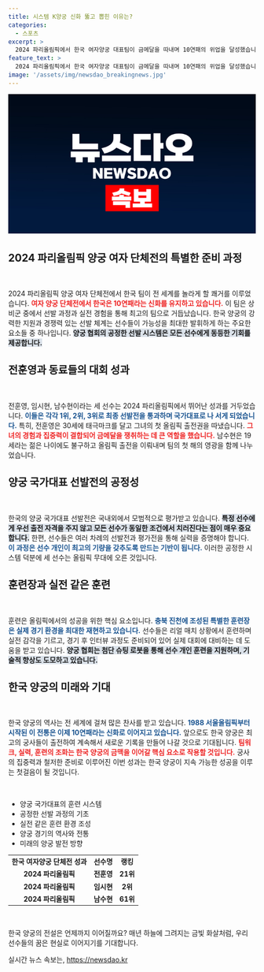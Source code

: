 ```yaml
---
title: 시스템 K양궁 신화 뚫고 뽑힌 이유는?
categories:
  - 스포츠
excerpt: >
  2024 파리올림픽에서 한국 여자양궁 대표팀이 금메달을 따내며 10연패의 위업을 달성했습니다! 공정한 선발전과 실전 같은 훈련이 이들을 승리로 이끌었습니다. 무명 선수 전훈영이 맏언니로서 팀을 이끌며, 올림픽 무대에서의 기적을 만들어냈습니다.
feature_text: >
  2024 파리올림픽에서 한국 여자양궁 대표팀이 금메달을 따내며 10연패의 위업을 달성했습니다! 공정한 선발전과 실전 같은 훈련이 이들을 승리로 이끌었습니다. 무명 선수 전훈영이 맏언니로서 팀을 이끌며, 올림픽 무대에서의 기적을 만들어냈습니다.
image: '/assets/img/newsdao_breakingnews.jpg'
---
```


<p><img src="/assets/img/newsdao_breakingnews.jpg" alt="pcversion 속보" /></p>

<h2 data-ke-size="size26">2024 파리올림픽 양궁 여자 단체전의 특별한 준비 과정</h2>

<p data-ke-size="size16">&nbsp;</p>

<p>2024 파리올림픽 양궁 여자 단체전에서 한국 팀이 전 세계를 놀라게 할 쾌거를 이루었습니다. <b><span style="color: #ee2323;">여자 양궁 단체전에서 한국은 10연패라는 신화를 유지하고 있습니다.</span></b> 이 팀은 상비군 중에서 선발 과정과 실전 경험을 통해 최고의 팀으로 거듭났습니다. 한국 양궁의 강력한 지원과 경쟁력 있는 선발 체계는 선수들이 가능성을 최대한 발휘하게 하는 주요한 요소들 중 하나입니다. <b><span style="background-color: #21538527;">양궁 협회의 공정한 선발 시스템은 모든 선수에게 동등한 기회를 제공합니다.</span></b></p>

<h2 data-ke-size="size26">전훈영과 동료들의 대회 성과</h2>

<p data-ke-size="size16">&nbsp;</p>

<p>전훈영, 임시현, 남수현이라는 세 선수는 2024 파리올림픽에서 뛰어난 성과를 거두었습니다. <b><span style="color: #1a5490;">이들은 각각 1위, 2위, 3위로 최종 선발전을 통과하며 국가대표로 나 서게 되었습니다.</span></b> 특히, 전훈영은 30세에 태극마크를 달고 그녀의 첫 올림픽 출전권을 따냈습니다. <b><span style="color: #ee2323;">그녀의 경험과 집중력이 결합되어 금메달을 쟁취하는 데 큰 역할을 했습니다.</span></b> 남수현은 19세라는 젊은 나이에도 불구하고 올림픽 출전을 이뤄내며 팀의 첫 해의 영광을 함께 나누었습니다.</p>

<h2 data-ke-size="size26">양궁 국가대표 선발전의 공정성</h2>

<p data-ke-size="size16">&nbsp;</p>

<p>한국의 양궁 국가대표 선발전은 국내외에서 모범적으로 평가받고 있습니다. <b><span style="background-color: #21538527;">특정 선수에게 우선 출전 자격을 주지 않고 모든 선수가 동일한 조건에서 치러진다는 점이 매우 중요합니다.</span></b> 한편, 선수들은 여러 차례의 선발전과 평가전을 통해 실력을 증명해야 합니다. <b><span style="color: #1a5490;">이 과정은 선수 개인이 최고의 기량을 갖추도록 만드는 기반이 됩니다.</span></b> 이러한 공정한 시스템 덕분에 세 선수는 올림픽 무대에 오른 것입니다.</p>

<h2 data-ke-size="size26">훈련장과 실전 같은 훈련</h2>

<p data-ke-size="size16">&nbsp;</p>

<p>훈련은 올림픽에서의 성공을 위한 핵심 요소입니다. <b><span style="color: #1a5490;">충북 진천에 조성된 특별한 훈련장은 실제 경기 환경을 최대한 재현하고 있습니다.</span></b> 선수들은 리얼 매치 상황에서 훈련하며 실전 감각을 기르고, 경기 후 인터뷰 과정도 준비되어 있어 실제 대회에 대비하는 데 도움을 받고 있습니다. <b><span style="background-color: #21538527;">양궁 협회는 첨단 슈팅 로봇을 통해 선수 개인 훈련을 지원하며, 기술적 향상도 도모하고 있습니다.</span></b></p>

<h2 data-ke-size="size26">한국 양궁의 미래와 기대</h2>

<p data-ke-size="size16">&nbsp;</p>

<p>한국 양궁의 역사는 전 세계에 걸쳐 많은 찬사를 받고 있습니다. <b><span style="color: #1a5490;">1988 서울올림픽부터 시작된 이 전통은 이제 10연패라는 신화로 이어지고 있습니다.</span></b> 앞으로도 한국 양궁은 최고의 궁사들이 출전하여 계속해서 새로운 기록을 만들어 나갈 것으로 기대됩니다. <b><span style=" color: #ee2323;">팀워크, 실력, 훈련의 조화는 한국 양궁의 금맥을 이어갈 핵심 요소로 작용할 것입니다.</span></b> 궁사의 집중력과 철저한 준비로 이루어진 이번 성과는 한국 양궁이 지속 가능한 성공을 이루는 첫걸음이 될 것입니다.</p>

<p data-ke-size="size16">&nbsp;</p>

<ul>
<li>양궁 국가대표의 훈련 시스템</li>
<li>공정한 선발 과정의 기초</li>
<li>실전 같은 훈련 환경 조성</li>
<li>양궁 경기의 역사와 전통</li>
<li>미래의 양궁 발전 방향</li>
</ul>

<table>
<tr>
<td style="text-align: center; height: 17px;"><b>한국 여자양궁 단체전 성과</b></td>
<td style="text-align: center; height: 17px;"><b>선수명</b></td>
<td style="text-align: center; height: 17px;"><b>랭킹</b></td>
</tr>
<tr>
<td style="text-align: center; height: 17px;"><b>2024 파리올림픽</b></td>
<td style="text-align: center; height: 17px;"><b>전훈영</b></td>
<td style="text-align: center; height: 17px;"><b>21위</b></td>
</tr>
<tr>
<td style="text-align: center; height: 17px;"><b>2024 파리올림픽</b></td>
<td style="text-align: center; height: 17px;"><b>임시현</b></td>
<td style="text-align: center; height: 17px;"><b>2위</b></td>
</tr>
<tr>
<td style="text-align: center; height: 17px;"><b>2024 파리올림픽</b></td>
<td style="text-align: center; height: 17px;"><b>남수현</b></td>
<td style="text-align: center; height: 17px;"><b>61위</b></td>
</tr>
</table>

<p data-ke-size="size16">&nbsp;</p>

<p>한국 양궁의 전설은 언제까지 이어질까요? 매년 하늘에 그려지는 금빛 화살처럼, 우리 선수들의 꿈은 현실로 이어지기를 기대합니다.</p>
실시간 뉴스 속보는, <a href="https://newsdao.kr" rel="dofollow">https://newsdao.kr</a>


